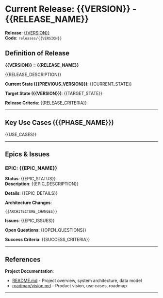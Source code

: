# Current Release: {{VERSION}} - {{RELEASE_NAME}}

**Release**: [{{VERSION}}](../../releases/{{VERSION}})  
**Code**: `releases/{{VERSION}}`

## Definition of Release

**{{VERSION}} = {{RELEASE_NAME}}**

{{RELEASE_DESCRIPTION}}

**Current State ({{PREVIOUS_VERSION}})**:
{{CURRENT_STATE}}

**Target State ({{VERSION}})**:
{{TARGET_STATE}}

**Release Criteria**:
{{RELEASE_CRITERIA}}

---

## Key Use Cases ({{PHASE_NAME}})

{{USE_CASES}}

---

## Epics & Issues

### EPIC: {{EPIC_NAME}}
**Status**: {{EPIC_STATUS}}  
**Description**: {{EPIC_DESCRIPTION}}

**Details**:
{{EPIC_DETAILS}}

**Architecture Changes**:
```{{CODE_LANGUAGE}}
{{ARCHITECTURE_CHANGES}}
```

**Issues**:
{{EPIC_ISSUES}}

**Open Questions**:
{{OPEN_QUESTIONS}}

**Success Criteria**:
{{SUCCESS_CRITERIA}}

---

## References

**Project Documentation**:
- [README.md](../../README.md) - Project overview, system architecture, data model
- [roadmap/vision.md](../vision.md) - Product vision, use cases, roadmap

---
